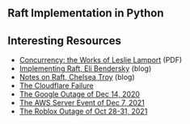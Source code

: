 ## Raft Implementation in Python

## Interesting Resources

* [Concurrency: the Works of Leslie Lamport](docs/documents/3335772.pdf) (PDF)
* [Implementing Raft, Eli Bendersky](https://eli.thegreenplace.net/2020/implementing-raft-part-0-introduction/) (blog)
* [Notes on Raft, Chelsea Troy](https://chelseatroy.com/tag/raft/) (blog)
* [The Cloudflare Failure](https://blog.cloudflare.com/a-byzantine-failure-in-the-real-world/)
* [The Google Outage of Dec 14, 2020](https://status.cloud.google.com/incident/zall/20013#20013004)
* [The AWS Server Event of Dec 7, 2021](https://aws.amazon.com/message/12721/)
* [The Roblox Outage of Oct 28-31, 2021](https://blog.roblox.com/2022/01/roblox-return-to-service-10-28-10-31-2021/)
